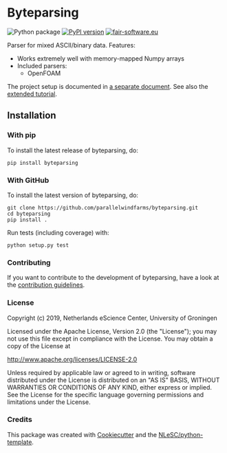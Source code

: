 # Byteparsing

![Python package](https://github.com/parallelwindfarms/byteparsing/workflows/Python%20package/badge.svg)
[![PyPI version](https://img.shields.io/pypi/v/byteparsing.svg?colorB=blue)](https://pypi.python.org/pypi/byteparsing/)
[![fair-software.eu](https://img.shields.io/badge/fair--software.eu-%E2%97%8F%20%20%E2%97%8F%20%20%E2%97%8F%20%20%E2%97%8F%20%20%E2%97%8B-orange)](https://fair-software.eu)

Parser for mixed ASCII/binary data. Features:

- Works extremely well with memory-mapped Numpy arrays
- Included parsers:
    - OpenFOAM

The project setup is documented in [a separate
document](project_setup.rst).
See also the [extended tutorial](https://parallelwindfarms.github.io/byteparsing/functional.html).

## Installation

### With pip

To install the latest release of byteparsing, do:

```{.console}
pip install byteparsing
```

### With GitHub

To install the latest version of byteparsing, do:

``` {.console}
git clone https://github.com/parallelwindfarms/byteparsing.git
cd byteparsing
pip install .
```

Run tests (including coverage) with:

``` {.console}
python setup.py test
```

### Contributing

If you want to contribute to the development of byteparsing, have a look
at the [contribution guidelines](CONTRIBUTING.rst).

### License

Copyright (c) 2019, Netherlands eScience Center, University of Groningen

Licensed under the Apache License, Version 2.0 (the \"License\"); you
may not use this file except in compliance with the License. You may
obtain a copy of the License at

<http://www.apache.org/licenses/LICENSE-2.0>

Unless required by applicable law or agreed to in writing, software
distributed under the License is distributed on an \"AS IS\" BASIS,
WITHOUT WARRANTIES OR CONDITIONS OF ANY KIND, either express or implied.
See the License for the specific language governing permissions and
limitations under the License.

### Credits

This package was created with
[Cookiecutter](https://github.com/audreyr/cookiecutter) and the
[NLeSC/python-template](https://github.com/NLeSC/python-template).
